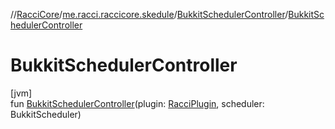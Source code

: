 //[RacciCore](../../../index.md)/[me.racci.raccicore.skedule](../index.md)/[BukkitSchedulerController](index.md)/[BukkitSchedulerController](-bukkit-scheduler-controller.md)

# BukkitSchedulerController

[jvm]\
fun [BukkitSchedulerController](-bukkit-scheduler-controller.md)(plugin: [RacciPlugin](../../me.racci.raccicore/-racci-plugin/index.md), scheduler: BukkitScheduler)
